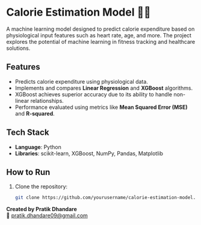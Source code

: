 # Calorie Estimation Model 🔬🤖  

A machine learning model designed to predict calorie expenditure based on physiological input features such as heart rate, age, and more. The project explores the potential of machine learning in fitness tracking and healthcare solutions.  

## Features  
- Predicts calorie expenditure using physiological data.  
- Implements and compares **Linear Regression** and **XGBoost** algorithms.  
- XGBoost achieves superior accuracy due to its ability to handle non-linear relationships.  
- Performance evaluated using metrics like **Mean Squared Error (MSE)** and **R-squared**.  

## Tech Stack  
- **Language**: Python  
- **Libraries**: scikit-learn, XGBoost, NumPy, Pandas, Matplotlib  

## How to Run  
1. Clone the repository:  
   ```bash
   git clone https://github.com/yourusername/calorie-estimation-model.git
**Created by Pratik Dhandare**  
📧 [pratik.dhandare09@gmail.com](mailto:pratik.dhandare09@gmail.com)  
